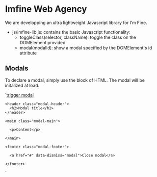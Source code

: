 # Imfine Web Agency

We are developping an ultra lightweight Javascript library for I'm Fine.

* js/imfine-lib.js: contains the basic Javascript functionality:
  * toggleClass(selector, className): toggle the class on the DOMElement provided
  * modal(modalId): show a modal specified by the DOMElement's id attribute

## Modals

To declare a modal, simply use the block of HTML. The modal will be initalized at load.

`<a href="#" data-type="modal" data-target="#mymodal">trigger modal</a>

<section class="modal" id="mymodal" tabindex="-1" role="dialog">

  <div class="modal-dialog">
  
    <header class="modal-header">      
      <h2>Modal title</h2>
    </header>
    
    <main class="modal-main">
    
      <p>Content</p>
    
    </main>
    
    <footer class="modal-footer">
      
      <a href="#" data-dismiss="modal">Close modal</a>
    
    </footer>
  
  </div>

</section>`